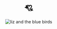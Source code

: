 <!-- <h2 align="center">
  Welcome to Sapondanai Sriwan's profile!
  <img
    src="https://media.giphy.com/media/hvRJCLFzcasrR4ia7z/giphy.webp"
    width="28"
  />
</h2>

<p align="center">
  <a href="#"
    ><img
      src="https://readme-typing-svg.herokuapp.com/?lines=Always%20learning%20new%20things&font=Fira%20Code&center=true&width=440&height=45&color=29F742&vCenter=true&size=22"
  /></a>
</p>

<div align="center" >
  <img style="border-radius:4px;" src="https://media.giphy.com/media/WtbD3xfDjZLqBR3U7s/giphy.webp" alt="liz and the blue birds">
</div> -->



<!--  ⠀⢀⡤⣄⡀⠀⠀⠀⠀⠀⠀⠀⠀⠀⠀⠀⠀
 ⢠⡏⠀⠀⠳⡄⠀⠀⠀⠀⠀⠀⠀⠀⠀   ⣀⣀⣀⠀⠀⠀
 ⢸⠃⠀⠀⠀⢿⠀⠀⠀⠀⠀⠀⠀⠀  ⣼⠃⠀⠘⢧⠀⠀
 ⢸⡆⠀⠀⠀⠸⡆⠀⠀ ⠀⠀⠀⠀  ⣸⠃⠀⠀⠀⠈⢧⠀
 ⠈⣇⠀⠀⠀   ⣧⠀ ⠀⠀⠀⠀  ⠀⡏⠀⢦⠀⠀⠀⠸⡆
 ⠀⢹⡀⠀⠀⠀⢸⠀   ⠀⠀⠀⠀  ⢸⠇⠀⠘⢧⡀⠀⣸⠃
 ⠀⠀⢳⠀⠀⠀⢸⡆   ⠀⠀⠀⠀  ⢸⠀  ⠀⣼⠙
 -->
 <div align="center">
  
# 💘
</div>
<div align="center">  
    <img src="https://pbs.twimg.com/media/F-zRBlzaIAAcnae?format=jpg&name=900x900" alt="liz and the blue birds">
</div>

<!-- https://github.com/sapondanaisriwan/sapondanaisriwan/assets/64634605/ef1ef9d1-3d9f-498e-a535-317bb7a55567 -->

<!-- <img src="https://pbs.twimg.com/media/FziAwRFWYAMLJmO?format=jpg&name=large" alt="liz and the blue birds"> -->

<!--   <img src="https://user-images.githubusercontent.com/64634605/235774082-c536779d-f98b-4e00-85bc-d7364ace90bd.png" alt="liz and the blue birds"> -->
